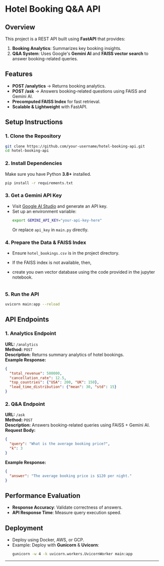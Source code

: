 # Hotel Booking Q&A API

## Overview
This project is a REST API built using **FastAPI** that provides:
1. **Booking Analytics**: Summarizes key booking insights.
2. **Q&A System**: Uses Google's **Gemini AI** and **FAISS vector search** to answer booking-related queries.

## Features
- **POST /analytics** → Returns booking analytics.
- **POST /ask** → Answers booking-related questions using FAISS and Gemini AI.
- **Precomputed FAISS Index** for fast retrieval.
- **Scalable & Lightweight** with FastAPI.

## Setup Instructions

### 1. Clone the Repository
```bash
git clone https://github.com/your-username/hotel-booking-api.git
cd hotel-booking-api
```

### 2. Install Dependencies
Make sure you have Python **3.8+** installed.
```bash
pip install -r requirements.txt
```

### 3. Get a Gemini API Key
- Visit [Google AI Studio](https://aistudio.google.com/) and generate an API key.
- Set up an environment variable:
  ```bash
  export GEMINI_API_KEY="your-api-key-here"
  ```
  Or replace `api_key` in `main.py` directly.

### 4. Prepare the Data & FAISS Index
- Ensure `hotel_bookings.csv` is in the project directory.
- If the FAISS index is not available, then,
- create you own vector database using the code provided in the jupyter notebook.
  
  ```

### 5. Run the API
```bash
uvicorn main:app --reload
```

## API Endpoints

### 1. Analytics Endpoint
**URL:** `/analytics`  
**Method:** `POST`  
**Description:** Returns summary analytics of hotel bookings.  
**Example Response:**
```json
{
  "total_revenue": 500000,
  "cancellation_rate": 12.5,
  "top_countries": {"USA": 200, "UK": 150},
  "lead_time_distribution": {"mean": 30, "std": 15}
}
```

### 2. Q&A Endpoint
**URL:** `/ask`  
**Method:** `POST`  
**Description:** Answers booking-related queries using FAISS + Gemini AI.  
**Request Body:**
```json
{
  "query": "What is the average booking price?",
  "k": 3
}
```
**Example Response:**
```json
{
  "answer": "The average booking price is $120 per night."
}
```

## Performance Evaluation
- **Response Accuracy**: Validate correctness of answers.
- **API Response Time**: Measure query execution speed.

## Deployment
- Deploy using Docker, AWS, or GCP.
- Example: Deploy with **Gunicorn** & **Uvicorn**:
  ```bash
  gunicorn -w 4 -k uvicorn.workers.UvicornWorker main:app
  ```
---
